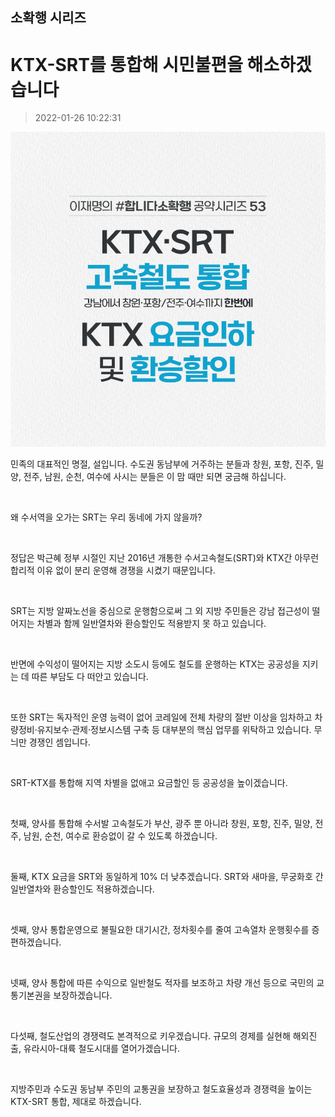 ## 소확행 시리즈
# KTX-SRT를 통합해 시민불편을 해소하겠습니다
> 2022-01-26 10:22:31

![KTX-SRT를 통합해 시민불편을 해소하겠습니다](./220126239538.png)


민족의 대표적인 명절, 설입니다. 수도권 동남부에 거주하는 분들과 창원, 포항, 진주, 밀양, 전주, 남원, 순천, 여수에 사시는 분들은 이 맘 때만 되면 궁금해 하십니다.

​

왜 수서역을 오가는 SRT는 우리 동네에 가지 않을까?

​

정답은 박근혜 정부 시절인 지난 2016년 개통한 수서고속철도(SRT)와 KTX간 아무런 합리적 이유 없이 분리 운영해 경쟁을 시켰기 때문입니다.

​

SRT는 지방 알짜노선을 중심으로 운행함으로써 그 외 지방 주민들은 강남 접근성이 떨어지는 차별과 함께 일반열차와 환승할인도 적용받지 못 하고 있습니다.

​

반면에 수익성이 떨어지는 지방 소도시 등에도 철도를 운행하는 KTX는 공공성을 지키는 데 따른 부담도 다 떠안고 있습니다.

​

또한 SRT는 독자적인 운영 능력이 없어 코레일에 전체 차량의 절반 이상을 임차하고 차량정비·유지보수·관제·정보시스템 구축 등 대부분의 핵심 업무를 위탁하고 있습니다. 무늬만 경쟁인 셈입니다.

​

SRT-KTX를 통합해 지역 차별을 없애고 요금할인 등 공공성을 높이겠습니다.

​

첫째, 양사를 통합해 수서발 고속철도가 부산, 광주 뿐 아니라 창원, 포항, 진주, 밀양, 전주, 남원, 순천, 여수로 환승없이 갈 수 있도록 하겠습니다.

​

둘째, KTX 요금을 SRT와 동일하게 10% 더 낮추겠습니다. SRT와 새마을, 무궁화호 간 일반열차와 환승할인도 적용하겠습니다.

​

셋째, 양사 통합운영으로 불필요한 대기시간, 정차횟수를 줄여 고속열차 운행횟수를 증편하겠습니다.

​

넷째, 양사 통합에 따른 수익으로 일반철도 적자를 보조하고 차량 개선 등으로 국민의 교통기본권을 보장하겠습니다.

​

다섯째, 철도산업의 경쟁력도 본격적으로 키우겠습니다. 규모의 경제를 실현해 해외진출, 유라시아-대륙 철도시대를 열어가겠습니다.

​

지방주민과 수도권 동남부 주민의 교통권을 보장하고 철도효율성과 경쟁력을 높이는 KTX-SRT 통합, 제대로 하겠습니다.